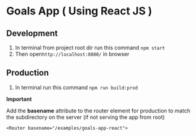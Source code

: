 # Goals App ( Using React JS )

## Development

1. In terminal from project root dir run this command `npm start`
2. Then open`http://localhost:8080/` in browser

## Production

1. In terminal run this command `npm run build:prod`

**Important**

Add the **basename** attribute to the router element for production to match the subdirectory on the server (if not serving the app from root)

`<Router basename="/examples/goals-app-react">`
